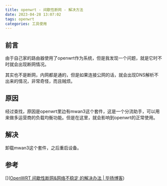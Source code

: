 ```yaml
---
title: openwrt - 间歇性断网 - 解决方法
date: 2023-04-28 13:07:02
tags: openwrt
categories: 工具使用
---
```




## 前言

由于自己家的路由器使用了openwrt作为系统，但是我发现一个问题，就是它时不时就会出现断网情况。

其实也不是断网，内网都是通的，但是如果连接公网的话，就会出现DNS解析不出来的情况，非常奇怪，而且贼烦。



## 原因

经过查找，原因是openwrt里边有mwan3这个套件，这是一个分流助手，可以用来做多运营商的负载均衡功能。但是在这里，就会影响到openwrt的正常使用。



## 解决

卸载mwan3这个套件，之后重启设备。





## 参考

[]([OpenWRT 间歇性断网&#038;网络不稳定 的解决办法 | 毕扬博客](https://laob.me/2436/))
